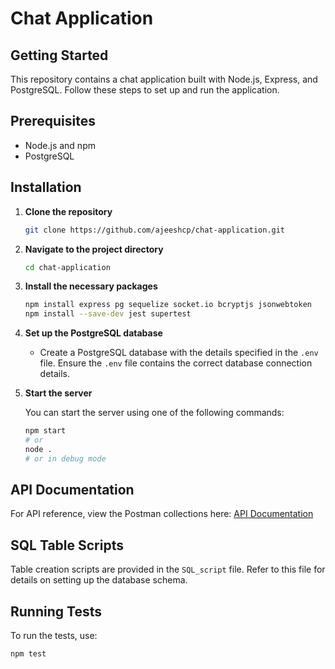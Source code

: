 # Chat Application

## Getting Started

This repository contains a chat application built with Node.js, Express, and PostgreSQL. Follow these steps to set up and run the application.

## Prerequisites

- Node.js and npm
- PostgreSQL

## Installation

1. **Clone the repository**

    ```bash
    git clone https://github.com/ajeeshcp/chat-application.git
    ```

2. **Navigate to the project directory**

    ```bash
    cd chat-application
    ```

3. **Install the necessary packages**

    ```bash
    npm install express pg sequelize socket.io bcryptjs jsonwebtoken
    npm install --save-dev jest supertest
    ```

4. **Set up the PostgreSQL database**

   - Create a PostgreSQL database with the details specified in the `.env` file. Ensure the `.env` file contains the correct database connection details.

5. **Start the server**

    You can start the server using one of the following commands:

    ```bash
    npm start
    # or
    node .
    # or in debug mode
    ```

## API Documentation

For API reference, view the Postman collections here: [API Documentation](https://documenter.getpostman.com/view/26922886/2sA3kUF1wz)

## SQL Table Scripts

Table creation scripts are provided in the `SQL_script` file. Refer to this file for details on setting up the database schema.

## Running Tests

To run the tests, use:

```bash
npm test
